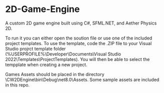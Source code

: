 # 2D-Game-Engine
A custom 2D game engine built using C#, SFML.NET, and Aether Physics 2D.

To run it you can either open the soution file or use one of the included project templates. To use the template, code the .ZIP file to your Visual Studio projrct template folder (%USERPROFILE%\Developer\Documents\Visual Studio 2022\Templates\ProjectTemplates). You will then be able to select the tempplate when creating a new project.

Games Assets should be placed in the directory \CW2DEngine\bin\Debug\net8.0\Assets. Some sample assets are included in this repo.
